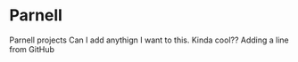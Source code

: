 # Parnell
Parnell projects
Can I add anythign I want to this.
Kinda cool??
Adding a line from GitHub

